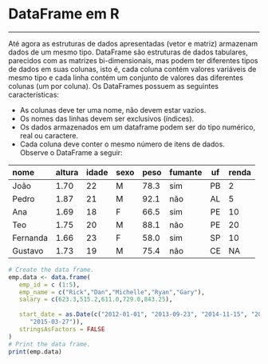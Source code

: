 # DataFrame em R
---
Até agora as estruturas de dados apresentadas (vetor e matriz) armazenam dados de um mesmo tipo. DataFrame são estruturas de dados tabulares, parecidos com as matrizes bi-dimensionais, mas podem ter diferentes tipos de dados em suas colunas, isto é, cada coluna contém valores variáveis de mesmo tipo e cada linha contém um conjunto de valores das diferentes colunas (um por coluna).
Os DataFrames possuem as seguintes características:
+ As colunas deve ter uma nome, não devem estar vazios.
+ Os nomes das linhas devem ser exclusivos (índices).
+ Os dados armazenados em um dataframe podem ser do tipo numérico, real ou caractere.
+ Cada coluna deve conter o mesmo número de itens de dados. <br>
Observe o DataFrame a seguir:<br>
<table class="table table-condensed">
<thead>
<tr class="header">
<th align="left">nome</th>
<th align="left">altura</th>
<th>idade</th>
<th align="left">sexo</th>
<th align="left">peso</th>
<th align="left">fumante</th>
<th align="center">uf</th>
<th align="left">renda</th>
</tr>
</thead>
<tbody>
<tr class="odd">
<td align="left">João</td>
<td align="left">1.70</td>
<td>22</td>
<td align="left">M</td>
<td align="left">78.3</td>
<td align="left">sim</td>
<td align="center">PB</td>
<td align="left">2</td>
</tr>
<tr class="even">
<td align="left">Pedro</td>
<td align="left">1.87</td>
<td>21</td>
<td align="left">M</td>
<td align="left">92.1</td>
<td align="left">não</td>
<td align="center">AL</td>
<td align="left">5</td>
</tr>
<tr class="odd">
<td align="left">Ana</td>
<td align="left">1.69</td>
<td>18</td>
<td align="left">F</td>
<td align="left">66.5</td>
<td align="left">sim</td>
<td align="center">PE</td>
<td align="left">10</td>
</tr>
<tr class="even">
<td align="left">Teo</td>
<td align="left">1.75</td>
<td>20</td>
<td align="left">M</td>
<td align="left">88.1</td>
<td align="left">não</td>
<td align="center">PE</td>
<td align="left">20</td>
</tr>
<tr class="odd">
<td align="left">Fernanda</td>
<td align="left">1.66</td>
<td>23</td>
<td align="left">F</td>
<td align="left">58.0</td>
<td align="left">sim</td>
<td align="center">SP</td>
<td align="left">10</td>
</tr>
<tr class="even">
<td align="left">Gustavo</td>
<td align="left">1.73</td>
<td>19</td>
<td align="left">M</td>
<td align="left">75.4</td>
<td align="left">não</td>
<td align="center">CE</td>
<td align="left">NA</td>
</tr>
</tbody>
</table>

``` R runnable
# Create the data frame.
emp.data <- data.frame(
   emp_id = c (1:5), 
   emp_name = c("Rick","Dan","Michelle","Ryan","Gary"),
   salary = c(623.3,515.2,611.0,729.0,843.25), 
   
   start_date = as.Date(c("2012-01-01", "2013-09-23", "2014-11-15", "2014-05-11",
      "2015-03-27")),
   stringsAsFactors = FALSE
)
# Print the data frame.			
print(emp.data) 
```
